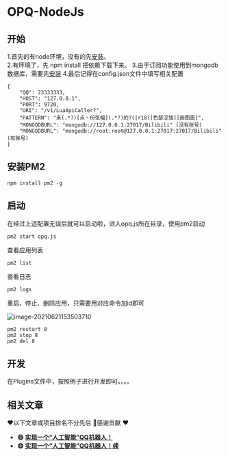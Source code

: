 # OPQ-NodeJs
## 开始

1.首先的有node环境，没有的先[安装](https://xjlz.github.io/2020/08/10/Centos7%E5%AE%89%E8%A3%85Node+Npm/)。  
2.有环境了，先 npm install 把依赖下载下来。
3.由于订阅功能使用到mongodb数据库，需要先[安装](https://xjlz.github.io/2020/08/10/MongoDB/)
4.最后记得在config.json文件中填写相关配置

```
{
	"QQ": 23333333,
	"HOST": "127.0.0.1",
	"PORT": 9720,
	"URI": "/v1/LuaApiCaller?",
	"PATTERN": "来(.*?)[点丶份张幅](.*?)的?(|r18)[色瑟涩插][画图圖]",
	"MONGODBURL": "mongodb://127.0.0.1:27017/Bilibili" (没有账号)
	"MONGODBURL": "mongodb://root:root@127.0.0.1:27017:27017/Bilibili" (有账号)
}

```

## 安装PM2

```
npm install pm2 -g
```



## 启动

在经过上述配置无误后就可以启动啦，进入opq.js所在目录，使用pm2启动

```
pm2 start opq.js
```

查看应用列表

```
pm2 list
```

查看日志

```
pm2 logs
```

重启、停止、删除应用，只需要用对应命令加id即可

![image-20210621153503710](https://i.loli.net/2021/06/21/Gm7l4EoPMax58su.png)

```
pm2 restart 8
pm2 stop 8
pm2 del 8
```



## 开发

在Plugins文件中，按照例子进行开发即可。。。。

## 相关文章

❤️以下文章或项目排名不分先后 🙏感谢贡献 ❤️

- **😄 [实现一个“人工智能”QQ机器人！](https://segmentfault.com/a/1190000021259760)**
- **😄 [实现一个“人工智能”QQ机器人！续](https://segmentfault.com/a/1190000021350469)**
